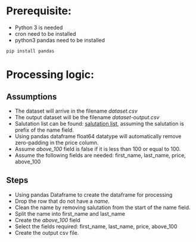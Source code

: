 # Prerequisite:
- Python 3 is needed
- cron need to be installed
- python3 pandas need to be installed
```
pip install pandas
```
# Processing logic:
## Assumptions
- The dataset will arrive in the filename *dataset.csv*
- The output dataset will be the filename *dataset-output.csv*
- Salutation list can be found: [salutation list](https://www.codeproject.com/Questions/262876/Titles-or-Salutation-list), assuming the salutation is prefix of the name field.
- Using pandas dataframe float64 datatype will automatically remove zero-padding in the price column.
- Assume *above_100* field is false if it is less than 100 or equal to 100.
- Assume the following fields are needed: first_name, last_name, price, above_100
## Steps
- Using pandas Dataframe to create the dataframe for processing
- Drop the row that do not have a *name*.
- Clean the name by removing salutation from the start of the name field.
- Split the name into first_name and last_name
- Create the *above_100* field
- Select the fields required: first_name, last_name, price, above_100
- Create the output csv file.